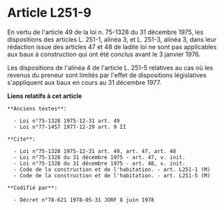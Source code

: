 # Article L251-9

En vertu de l'article 49 de la loi n. 75-1328 du 31 décembre 1975, les dispositions des articles L. 251-1, alinéa 3, et L.
251-3, alinéa 3, dans leur rédaction issue des articles 47 et 48 de ladite loi ne sont pas applicables aux baux à
construction qui ont été conclus avant le 3 janvier 1976.

Les dispositions de l'alinéa 4 de l'article L. 251-5 relatives au cas où les revenus du preneur sont limités par l'effet de
dispositions législatives s'appliquent aux baux en cours au 31 décembre 1977.

**Liens relatifs à cet article**

	**Anciens textes**:

	  - Loi n°75-1328 1975-12-31 art. 49
	  - Loi n°77-1457 1977-12-29 art. 9 II

	**Cite**:

	  - Loi n°75-1328 1975-12-31 art. 49, art. 47, art. 48
	  - Loi n°75-1328 du 31 décembre 1975 - art. 47, v. init.
	  - Loi n°75-1328 du 31 décembre 1975 - art. 48, v. init.
	  - Code de la construction et de l'habitation. - art. L251-1 (M)
	  - Code de la construction et de l'habitation. - art. L251-5 (M)

	**Codifié par**:

	  - Décret n°78-621 1978-05-31 JORF 8 juin 1978
